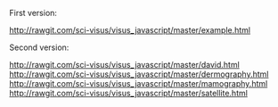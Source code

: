 First version:

http://rawgit.com/sci-visus/visus_javascript/master/example.html


Second version:

http://rawgit.com/sci-visus/visus_javascript/master/david.html
http://rawgit.com/sci-visus/visus_javascript/master/dermography.html
http://rawgit.com/sci-visus/visus_javascript/master/mamography.html
http://rawgit.com/sci-visus/visus_javascript/master/satellite.html